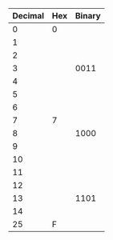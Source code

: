 | Decimal | Hex | Binary |
|---------|-----|--------|
| 0       | 0   |        |
| 1       |     |        |
| 2       |     |        |
| 3       |     | 0011   |
| 4       |     |        |
| 5       |     |        |
| 6       |     |        |
| 7       | 7   |        |
| 8       |     | 1000   |
| 9       |     |        |
| 10      |     |        |
| 11      |     |        |
| 12      |     |        |
| 13      |     | 1101   |
| 14      |     |        |
| 25      | F   |        |